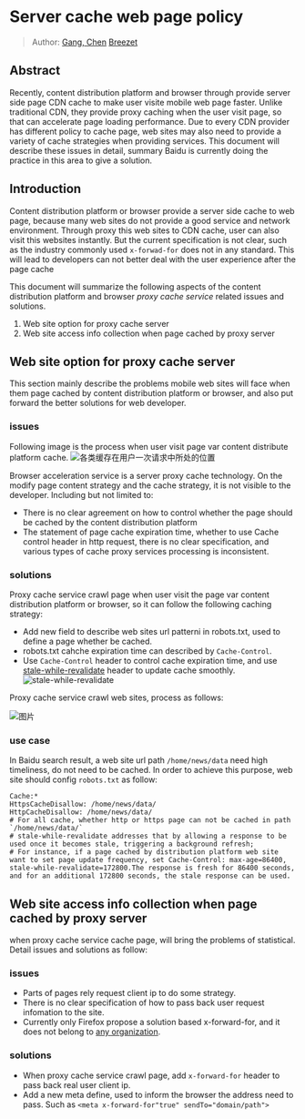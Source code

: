 # Server cache web page policy

> Author:  [Gang, Chen](mailto:chengang06@baidu.com) [Breezet](taoqignqian01@baidu.com)

## Abstract

Recently, content distribution platform and browser through provide server side page CDN cache to make user visite mobile web page faster. Unlike traditional CDN, they provide proxy caching when the user visit page, so that can accelerate page loading performance. Due to every CDN provider has different policy to cache page, web sites may also need to provide a variety of cache strategies when providing services. This document will describe these issues in detail, summary Baidu is currently doing the practice in this area to give a solution.

## Introduction

Content distribution platform or browser provide a server side cache to web page, because many web sites do not provide a good service and network environment. Through proxy this web sites to CDN cache, user can also visit this websites instantly. But the current specification is not clear, such as the industry commonly used ``x-forwad-for`` does not in any standard. This will lead to developers can not better deal with the user experience after the page cache

This document will summarize the following aspects of the content distribution platform and browser *proxy cache service* related issues and solutions.

1. Web site option for proxy cache server
2. Web site access info collection when page cached by proxy server
 
## Web site option for proxy cache server

This section mainly describe the problems mobile web sites will face when them page cached by content distribution platform or browser, and also put forward the better solutions for web developer.

### issues

Following image is the process when user visit page var content distribute platform cache.
 ![各类缓存在用户一次请求中所处的位置](http://bos.nj.bpc.baidu.com/v1/agroup/ffccdda4058200fbb2b7aa59f17c2cc6bd737561)

Browser acceleration service is a server proxy cache technology. On the modify page content strategy and the cache strategy, it is not visible to the developer. Including but not limited to:

* There is no clear agreement on how to control whether the page should be cached by the content distribution platform
* The statement of page cache expiration time, whether to use Cache control header in http request, there is no clear specification, and various types of cache proxy services processing is inconsistent.

### solutions
Proxy cache service crawl page when user visit the page var content distribution platform or browser, so it can follow the following caching strategy:

* Add new field to describe web sites url patterni in robots.txt, used to define a page whether be cached.
* robots.txt cahche expiration time can described by `Cache-Control`.
* Use `Cache-Control` header to control cache expiration time, and use [stale-while-revalidate](https://tools.ietf.org/html/rfc5861) header to update cache smoothly.
![stale-while-revalidate](http://bos.nj.bpc.baidu.com/v1/agroup/0521445b1415f7e3d0ba849c2fb3796df30e7854)  

Proxy cache service crawl web sites, process as follows:  

![图片](http://bos.nj.bpc.baidu.com/v1/agroup/783f2989ae849f447eb6686071d940707421ed9f)  


### use case

In Baidu search result, a web site url path `/home/news/data` need high timeliness, do not need to be cached. In order to achieve this purpose, web site should config `robots.txt` as follow:

```
Cache:*
HttpsCacheDisallow: /home/news/data/
HttpCacheDisallow: /home/news/data/
# For all cache, whether http or https page can not be cached in path `/home/news/data/`
# stale-while-revalidate addresses that by allowing a response to be used once it becomes stale, triggering a background refresh; 
# For instance, if a page cached by distribution platform web site want to set page update frequency, set Cache-Control: max-age=86400, stale-while-revalidate=172800.The response is fresh for 86400 seconds, and for an additional 172800 seconds, the stale response can be used.
```

## Web site access info collection when page cached by proxy server

when proxy cache service cache page, will bring the problems of statistical. Detail issues and solutions as follow:

### issues

* Parts of pages rely request client ip to do some strategy.
* There is no clear specification of how to pass back user request infomation to the site.
* Currently only Firefox propose a solution based x-forward-for, and it does not belong to [any organization](https://developer.mozilla.org/zh-CN/docs/Web/HTTP/Headers/X-Forwarded-For).

### solutions

* When proxy cache service crawl page, add `x-forward-for` header to pass back real user client ip.
* Add a new meta define, used to inform the browser the address need to pass. Such as `<meta x-forward-for"true" sendTo="domain/path">`
